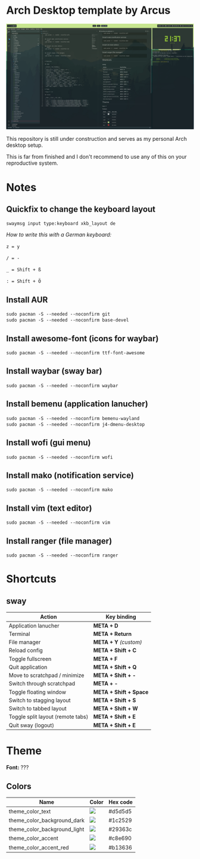
# Arch Desktop template by Arcus

<img src=".github/screenshots/screenshot_1.png" alt=""/>

This repository is still under construction and serves as my personal Arch desktop setup. 

This is far from finished and I don't recommend to use any of this on your reproductive system.

# Notes

## Quickfix to change the keyboard layout
```shell
swaymsg input type:keyboard xkb_layout de
```

*How to write this with a German keyboard:*

```z = y```

```/ = -```

```_ = Shift + ß```

```: = Shift + Ö```

## Install AUR
```shell
sudo pacman -S --needed --noconfirm git
sudo pacman -S --needed --noconfirm base-devel
```

## Install awesome-font (icons for waybar)
```shell
sudo pacman -S --needed --noconfirm ttf-font-awesome
```

## Install waybar (sway bar)
```shell
sudo pacman -S --needed --noconfirm waybar
```

## Install bemenu (application lanucher)
```shell
sudo pacman -S --needed --noconfirm bemenu-wayland
sudo pacman -S --needed --noconfirm j4-dmenu-desktop
```

## Install wofi (gui menu)
```shell
sudo pacman -S --needed --noconfirm wofi
```

## Install mako (notification service)
```shell
sudo pacman -S --needed --noconfirm mako
```

## Install vim (text editor)
```shell
sudo pacman -S --needed --noconfirm vim
```

## Install ranger (file manager)
```shell
sudo pacman -S --needed --noconfirm ranger
```


# Shortcuts

## sway

| Action | Key binding |
|--------|-------------|
| Application lanucher | **META + D** |
| Terminal | **META + Return** |
| File manager | **META + Y** *(custom)* |
| Reload config | **META + Shift + C** |
| Toggle fullscreen | **META + F** |
| Quit application | **META + Shift + Q** |
| Move to scratchpad / minimize | **META + Shift + -** |
| Switch through scratchpad | **META + -** |
| Toggle floating window | **META + Shift + Space** |
| Switch to stagging layout | **META + Shift + S** |
| Switch to tabbed layout | **META + Shift + W** |
| Toggle split layout (remote tabs) | **META + Shift + E** |
| Quit sway (logout) | **META + Shift + E** |

# Theme

**Font:** ???

## Colors

| Name | Color | Hex code |
|------|-------|----------|
| theme_color_text | ![](https://placehold.co/20x20/d5d5d5/d5d5d5.png) | #d5d5d5 |
| theme_color_background_dark | ![](https://placehold.co/20x20/1c2529/1c2529.png) | #1c2529 |
| theme_color_background_light | ![](https://placehold.co/20x20/29363c/29363c.png) | #29363c |
| theme_color_accent | ![](https://placehold.co/20x20/c8e690/c8e690.png) | #c8e690 |
| theme_color_accent_red | ![](https://placehold.co/20x20/b13636/b13636.png) | #b13636 |